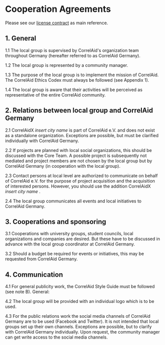 # Cooperation Agreements

Please see our [license contract](https://correlaid.org/footer/licensecontract/) as main reference.

## 1. General

1.1 The local group is supervised by CorrelAid's organization team throughout Germany \(hereafter referred to as CorrelAid Germany\).

1.2 The local group is represented by a community manager.

1.3 The purpose of the local group is to implement the mission of CorrelAid. The CorrelAid Ethics Codex must always be followed \(see Appendix 1\).

1.4 The local group is aware that their activities will be perceived as representative of the entire CorrelAid community.

## 2. Relations between local group and CorrelAid Germany

2.1 CorrelAidX _insert city name_ is part of CorrelAid e.V. and does not exist as a standalone organization. Exceptions are possible, but must be clarified individually with CorrelAid Germany.

2.2 If projects are planned with local social organizations, this should be discussed with the Core Team. A possible project is subsequently not mediated and project members are not chosen by the local group but by CorrelAid Germany \(in cooperation with the local group\).

2.3 Contact persons at local level are authorized to communicate on behalf of CorrelAid e.V. for the purpose of project acquisition and the acquisition of interested persons. However, you should use the addition CorrelAidX _insert city name_ .

2.4 The local group communicates all events and local initiatives to CorrelAid Germany.

## 3. Cooperations and sponsoring

3.1 Cooperations with university groups, student councils, local organizations and companies are desired. But these have to be discussed in advance with the local group coordinator at CorrelAid Germany.

3.2 Should a budget be required for events or initiatives, this may be requested from CorrelAid Germany.

## 4. Communication

4.1 For general publicity work, the CorrelAid Style Guide must be followed \(see note B\). General:

4.2 The local group will be provided with an individual logo which is to be used.

4.3 For the public relations work the social media channels of CorrelAid Germany are to be used \(Facebook and Twitter\). It is not intended that local groups set up their own channels. Exceptions are possible, but to clarify with CorrelAid Germany individually. Upon request, the community manager can get write access to the social media channels.


